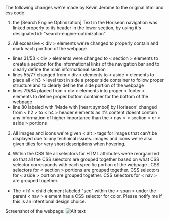 The following changes we're made by Kevin Jerome to the original html and css code

1. the [Search Engine Optimization] Text in the Horiseon navigation was linked properly to its header in the lower section, by using it's designated id: "search-engine-optimization"

2. All excessive < div > elements we're changed to properly contain and mark each porttion of the webpage
  - lines 31/53 < div > elements were changed to < section > elements to create a section for the informational links of the navigation bar and to clearly define the main informational section
  - lines 55/77 changed from < div > elements to < aside > elements to place all < h3 > level text in side a proper side container to follow proper structure and to clearly define the side portion of the webpage
  - lines 79/84 placed from < div > elements into proper < footer > elements to define proper bottom container for the bottom of the webpage
  - line 80 labeled with 'Made with [heart symbol] by Horiseon' changed from < h2 > to < h4 > header elements as it's content doesnt contain any information of higher importance than the < nav > < section > or < aside > portions

3. All images and icons we're given < alt > tags for images that can't be displayed due to any technical issues. images and icons we're also given titles for very short descriptions when hovering.

4. Within the CSS file all selectors for HTML attributes we're reorganized so that all the CSS selectors are grouped together based on what CSS selector corresponds with each specific portion of the webpage . CSS selectors for < section > portions are grouped together. CSS selectors for < aside > portion are grouped together. CSS selectors for < nav > are grouped together.

* The < h1 > child element labeled "seo" within the < span > under the parent < nav > element has a CSS selector for color. Please notify me if this is an intentional design choice.

Screenshot of the webpage: ![Alt text](image.png)